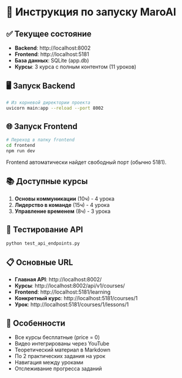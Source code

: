 # 🚀 Инструкция по запуску MaroAI

## ✅ Текущее состояние
- **Backend**: http://localhost:8002
- **Frontend**: http://localhost:5181
- **База данных**: SQLite (app.db)
- **Курсы**: 3 курса с полным контентом (11 уроков)

## 🖥️ Запуск Backend
```bash
# Из корневой директории проекта
uvicorn main:app --reload --port 8002
```

## 🌐 Запуск Frontend  
```bash
# Переход в папку frontend
cd frontend
npm run dev
```
Frontend автоматически найдет свободный порт (обычно 5181).

## 📚 Доступные курсы
1. **Основы коммуникации** (10ч) - 4 урока
2. **Лидерство в команде** (15ч) - 4 урока  
3. **Управление временем** (8ч) - 3 урока

## 🔧 Тестирование API
```bash
python test_api_endpoints.py
```

## 📋 Основные URL
- **Главная API**: http://localhost:8002/
- **Курсы**: http://localhost:8002/api/v1/courses/
- **Frontend**: http://localhost:5181/learning
- **Конкретный курс**: http://localhost:5181/courses/1
- **Урок**: http://localhost:5181/courses/1/lessons/1

## 🎯 Особенности
- Все курсы бесплатные (price = 0)
- Видео интегрированы через YouTube
- Теоретический материал в Markdown
- По 2 практических задания на урок
- Навигация между уроками
- Отслеживание прогресса заданий 